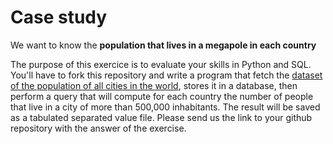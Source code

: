 # Case study


We want to know the __population that lives in a megapole in each country__


The purpose of this exercice is to evaluate your skills in Python and SQL. You'll have to fork this repository and write a program that fetch the [dataset of the population of all cities in the world](https://public.opendatasoft.com/explore/dataset/geonames-all-cities-with-a-population-1000/export/?disjunctive.cou_name_en), stores it in a database, then perform a query that will compute for each country the number of people that live in a city of more than 500,000 inhabitants. The result will be saved as a tabulated separated value file. 
Please send us the link to your github repository with the answer of the exercise.

